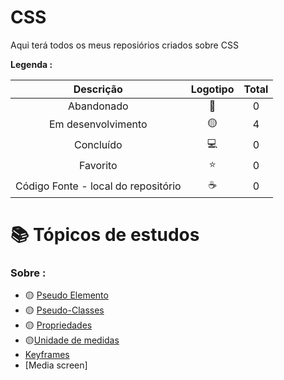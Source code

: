 # CSS
 
<p> Aqui terá todos os meus reposiórios criados sobre CSS </p>
 

<strong> Legenda :</strong>

|Descrição | Logotipo   | Total |
|:--: |:--:|:--:|
| Abandonado | 🔴 | 0 |
| Em desenvolvimento    |  🟡  | 4 |
| Concluído    |  💻  | 0 |
| Favorito | ⭐ | 0 |
| Código Fonte - local do repositório | ☕| 0 |



# 📚 Tópicos de estudos 


### Sobre :

* 🟡 [Pseudo Elemento](https://github.com/LeandroPereira2603/CSS/blob/main/Explica%C3%A7%C3%B4es/pseudo-elemento.md)
* 🟡 [Pseudo-Classes](https://github.com/LeandroPereira2603/CSS/blob/main/Explica%C3%A7%C3%B4es/pseudo-classes.md)
* 🟡 [Propriedades ](https://github.com/LeandroPereira2603/CSS/blob/main/Explica%C3%A7%C3%B4es/propriedades.md)
* 🟡[Unidade de medidas](https://github.com/LeandroPereira2603/CSS/blob/main/Explica%C3%A7%C3%B4es/medidas.md)
* [Keyframes](https://github.com/LeandroPereira2603/CSS/blob/main/Explica%C3%A7%C3%B4es/keyframes.md)
* [Media screen]
